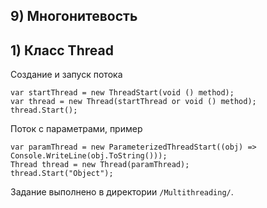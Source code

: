 ## 9) Многонитевость
## 1) Класс Thread

Создание и запуск потока

	var startThread = new ThreadStart(void () method);
	var thread = new Thread(startThread or void () method);
	thread.Start();

Поток с параметрами, пример

	var paramThread = new ParameterizedThreadStart((obj) => Console.WriteLine(obj.ToString()));
    Thread thread = new Thread(paramThread);
	thread.Start("Object");

Задание выполнено в директории `/Multithreading/`.